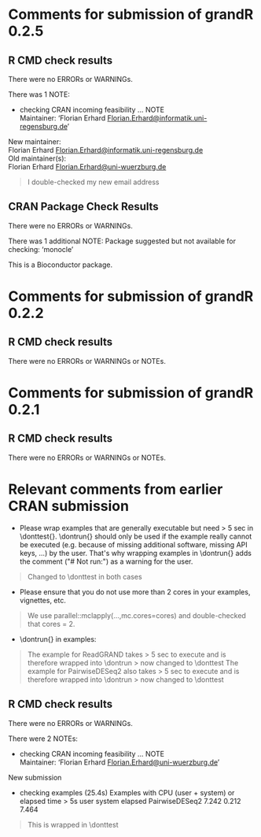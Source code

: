 # Comments for submission of grandR 0.2.5
## R CMD check results
There were no ERRORs or WARNINGs. 

There was 1 NOTE:
* checking CRAN incoming feasibility ... NOTE                                                                             
Maintainer: ‘Florian Erhard <Florian.Erhard@informatik.uni-regensburg.de>’                                                
                                                                                                                          
New maintainer:                                                                                                           
  Florian Erhard <Florian.Erhard@informatik.uni-regensburg.de>                                                            
Old maintainer(s):                                                                                                        
  Florian Erhard <Florian.Erhard@uni-wuerzburg.de>                                                                        
  
> I double-checked my new email address


## CRAN Package Check Results
There were no ERRORs or WARNINGs.

There was 1 additional NOTE:
  Package suggested but not available for checking: ‘monocle’
  
This is a Bioconductor package.


# Comments for submission of grandR 0.2.2
## R CMD check results
There were no ERRORs or WARNINGs or NOTEs. 


# Comments for submission of grandR 0.2.1
## R CMD check results
There were no ERRORs or WARNINGs or NOTEs. 




# Relevant comments from earlier CRAN submission

* Please wrap examples that are generally executable but need > 5 sec in \donttest{}. \dontrun{} should only be used if the example really cannot be executed (e.g. because of missing additional software, missing API keys, ...) by the user. That's why wrapping examples in \dontrun{} adds the comment ("# Not run:") as a warning for the user.

> Changed to \donttest in both cases


* Please ensure that you do not use more than 2 cores in your examples, vignettes, etc. 

> We use parallel::mclapply(...,mc.cores=cores) and double-checked that cores = 2.


* \dontrun{} in examples:

> The example for ReadGRAND takes > 5 sec to execute and is therefore wrapped into \dontrun > now changed to \donttest
> The example for PairwiseDESeq2 also takes > 5 sec to execute and is therefore wrapped into \dontrun > now changed to \donttest




## R CMD check results
There were no ERRORs or WARNINGs. 

There were 2 NOTEs:
* checking CRAN incoming feasibility ... NOTE                                                                                                                                 
Maintainer: ‘Florian Erhard <Florian.Erhard@uni-wuerzburg.de>’                                                                                                                
                                                                                                                                                            
New submission

* checking examples (25.4s)
   Examples with CPU (user + system) or elapsed time > 5s
                    user system elapsed
   PairwiseDESeq2 7.242  0.212  7.464

> This is wrapped in \donttest
